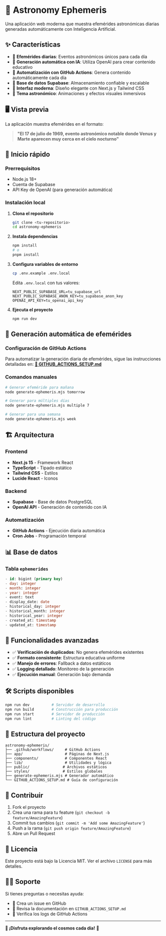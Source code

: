 # 🌟 Astronomy Ephemeris

Una aplicación web moderna que muestra efemérides astronómicas diarias generadas automáticamente con Inteligencia Artificial.

## ✨ Características

- 📅 **Efemérides diarias**: Eventos astronómicos únicos para cada día
- 🤖 **Generación automática con IA**: Utiliza OpenAI para crear contenido educativo
- 🚀 **Automatización con GitHub Actions**: Genera contenido automáticamente cada día
- 💾 **Base de datos Supabase**: Almacenamiento confiable y escalable
- 🎨 **Interfaz moderna**: Diseño elegante con Next.js y Tailwind CSS
- 🌙 **Tema astronómico**: Animaciones y efectos visuales inmersivos

## 🖥️ Vista previa

La aplicación muestra efemérides en el formato:

> **"El 17 de julio de 1969, evento astronómico notable donde Venus y Marte aparecen muy cerca en el cielo nocturno"**

## 🚀 Inicio rápido

### Prerrequisitos

- Node.js 18+
- Cuenta de Supabase
- API Key de OpenAI (para generación automática)

### Instalación local

1. **Clona el repositorio**

   ```bash
   git clone <tu-repositorio>
   cd astronomy-ephemeris
   ```

2. **Instala dependencias**

   ```bash
   npm install
   # o
   pnpm install
   ```

3. **Configura variables de entorno**

   ```bash
   cp .env.example .env.local
   ```

   Edita `.env.local` con tus valores:

   ```env
   NEXT_PUBLIC_SUPABASE_URL=tu_supabase_url
   NEXT_PUBLIC_SUPABASE_ANON_KEY=tu_supabase_anon_key
   OPENAI_API_KEY=tu_openai_api_key
   ```

4. **Ejecuta el proyecto**
   ```bash
   npm run dev
   ```

## 🤖 Generación automática de efemérides

### Configuración de GitHub Actions

Para automatizar la generación diaria de efemérides, sigue las instrucciones detalladas en:
**[📖 GITHUB_ACTIONS_SETUP.md](./GITHUB_ACTIONS_SETUP.md)**

### Comandos manuales

```bash
# Generar efeméride para mañana
node generate-ephemeris.mjs tomorrow

# Generar para múltiples días
node generate-ephemeris.mjs multiple 7

# Generar para una semana
node generate-ephemeris.mjs week
```

## 🏗️ Arquitectura

### Frontend

- **Next.js 15** - Framework React
- **TypeScript** - Tipado estático
- **Tailwind CSS** - Estilos
- **Lucide React** - Iconos

### Backend

- **Supabase** - Base de datos PostgreSQL
- **OpenAI API** - Generación de contenido con IA

### Automatización

- **GitHub Actions** - Ejecución diaria automática
- **Cron Jobs** - Programación temporal

## 📊 Base de datos

### Tabla `ephemerides`

```sql
- id: bigint (primary key)
- day: integer
- month: integer
- year: integer
- event: text
- display_date: date
- historical_day: integer
- historical_month: integer
- historical_year: integer
- created_at: timestamp
- updated_at: timestamp
```

## 🌟 Funcionalidades avanzadas

- ✅ **Verificación de duplicados**: No genera efemérides existentes
- ✅ **Formato consistente**: Estructura educativa uniforme
- ✅ **Manejo de errores**: Fallback a datos estáticos
- ✅ **Logging detallado**: Monitoreo de la generación
- ✅ **Ejecución manual**: Generación bajo demanda

## 🛠️ Scripts disponibles

```bash
npm run dev          # Servidor de desarrollo
npm run build        # Construcción para producción
npm run start        # Servidor de producción
npm run lint         # Linting del código
```

## 📁 Estructura del proyecto

```
astronomy-ephemeris/
├── .github/workflows/     # GitHub Actions
├── app/                   # Páginas de Next.js
├── components/            # Componentes React
├── lib/                   # Utilidades y lógica
├── public/               # Archivos estáticos
├── styles/               # Estilos globales
├── generate-ephemeris.mjs # Generador automático
└── GITHUB_ACTIONS_SETUP.md # Guía de configuración
```

## 🤝 Contribuir

1. Fork el proyecto
2. Crea una rama para tu feature (`git checkout -b feature/AmazingFeature`)
3. Commit tus cambios (`git commit -m 'Add some AmazingFeature'`)
4. Push a la rama (`git push origin feature/AmazingFeature`)
5. Abre un Pull Request

## 📄 Licencia

Este proyecto está bajo la Licencia MIT. Ver el archivo `LICENSE` para más detalles.

## 🙋‍♂️ Soporte

Si tienes preguntas o necesitas ayuda:

- 📧 Crea un issue en GitHub
- 📖 Revisa la documentación en `GITHUB_ACTIONS_SETUP.md`
- 🚀 Verifica los logs de GitHub Actions

---

**🌟 ¡Disfruta explorando el cosmos cada día!** 🌟
